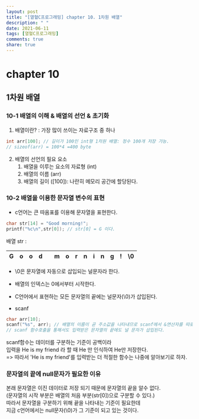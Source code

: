 ```yaml
---
layout: post
title: "[열혈C프로그래밍] chapter 10. 1차원 배열"
description: " "
date: 2021-06-11
tags: [열혈C프로그래밍]
comments: true
share: true
---
```


# chapter 10
## 1차원 배열

### 10-1 배열의 이해 & 배열의 선언 & 초기화
1. 배열이란?
: 가장 많이 쓰이는 자료구조 중 하나 
```c
int arr[100]; // 길이가 100인 int형 1차원 배열: 정수 100개 저장 가능.
// sizeof(arr) = 100*4 =400 byte
```
2. 배열의 선언의 필요 요소
   1. 배열을 이루는 요소의 자료형 (int)
   2. 배열의 이름 (arr)
   3. 배열의 길이 ([100]): 나란히 메모리 공간에 할당된다.
   

### 10-2 배열을 이용한 문자열 변수의 표현
* c언어는 큰 따옴표를 이용해 문자열을 표현한다. 
```c
char str[14] = "Good morning!";
printf("%c\n",str[0]); // str[0] = G 이다.
```
배열 str : <br>

|G|o|o|d| |m|o|r|n|i|n|g|!|\0|
|-|-|-|-|-|-|-|-|-|-|-|-|-|--|
* \0은 문자열에 자동으로 삽입되는 널문자라 한다.
* 배열의 인덱스는 0에서부터 시작한다. 
* C언어에서 표현하는 모든 문자열의 끝에는 널문자(\0)가 삽입된다.

* scanf
```c
char arr[10];
scanf("%s", arr); // 배열의 이름이 곧 주소값을 나타내므로 scanf에서 &연산자를 따로 붙히지 않는다. 
// scanf 함수호출을 통해서도 입력받은 문자열의 끝에도 널 문자가 삽입된다.

```
scanf함수는 데이터를 구분하는 기준이 공백이라 <br>
입력을 He is my friend 라 할 때 He 만 인식하여 He만 저장한다.<br>
=> 따라서 'He is my friend'를 입력받는 더 적절한 함수는 나중에 알아보기로 하자.<br>
### 문자열의 끝에 null문자가 필요한 이유
본래 문자열은 이진 데이터로 저장 되기 때문에 문자열의 끝을 알수 없다.<br>
(문자열의 시작 부분은 배열의 처음 부분(str[0])으로 구분할 수 있다.)<br>
따라서 문자열을 구분하기 위해 끝을 나타내는 기준이 필요한데 <br>
지금 c언어에서는 null문자(\0)가 그 기준이 되고 있는 것이다. <br>



